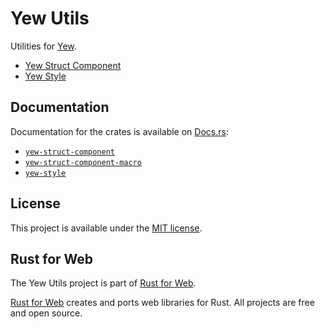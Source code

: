 # Yew Utils

Utilities for [Yew](https://yew.rs/).

- [Yew Struct Component](./packages/yew-struct-component)
- [Yew Style](./packages/yew-style)

## Documentation

Documentation for the crates is available on [Docs.rs](https://docs.rs/):

- [`yew-struct-component`](https://docs.rs/yew-struct-component/latest/yew_struct_component/)
- [`yew-struct-component-macro`](https://docs.rs/yew-struct-component-macro/latest/yew_struct_component_macro/)
- [`yew-style`](https://docs.rs/yew-style/latest/yew_style/)

## License

This project is available under the [MIT license](LICENSE.md).

## Rust for Web

The Yew Utils project is part of [Rust for Web](https://github.com/RustForWeb).

[Rust for Web](https://github.com/RustForWeb) creates and ports web libraries for Rust. All projects are free and open source.
